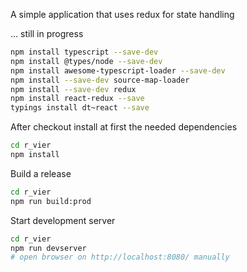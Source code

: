 A simple application that uses redux for state handling 

... still in progress

```bash
npm install typescript --save-dev
npm install @types/node --save-dev
npm install awesome-typescript-loader --save-dev
npm install --save-dev source-map-loader
npm install --save-dev redux
npm install react-redux --save
typings install dt~react --save
```

After checkout install at first the needed dependencies

```bash
cd r_vier
npm install
```

Build a release
```bash
cd r_vier
npm run build:prod
```

Start development server
```bash
cd r_vier
npm run devserver
# open browser on http://localhost:8080/ manually
```
